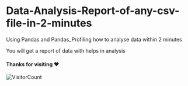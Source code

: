 # Data-Analysis-Report-of-any-csv-file-in-2-minutes
Using Pandas and Pandas_Profiling  how to analyse data within 2 minutes

You will get a report of data with helps in analysis


#### Thanks for visiting :heart:
![VisitorCount](https://profile-counter.glitch.me/Nikhilgarg-123/count.svg)
